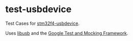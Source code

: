 # test-usbdevice

Test Cases for [stm32f4-usbdevice](https://github.com/PhischDotOrg/stm32f4-usbdevice).

Uses [libusb](https://libusb.info) and the [Google Test and Mocking Framework](https://github.com/google/googletest).
